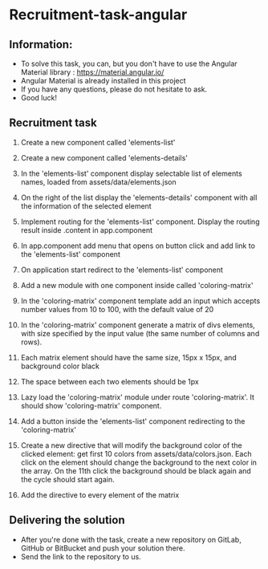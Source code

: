 # Recruitment-task-angular

## Information: 
* To solve this task, you can, but you don't have to use the Angular Material library : https://material.angular.io/
* Angular Material is already installed in this project
* If you have any questions, please do not hesitate to ask.
* Good luck!

## Recruitment task

1. Create a new component called 'elements-list'
2. Create a new component called 'elements-details'
3. In the 'elements-list' component display selectable list of elements names, loaded from assets/data/elements.json 
4. On the right of the list display the 'elements-details' component with all the information of the selected element
5. Implement routing for the 'elements-list' component. Display the routing result inside .content in app.component

6. In app.component add menu that opens on button click and add link to the 'elements-list' component
7. On application start redirect to the 'elements-list' component

8. Add a new module with one component inside called 'coloring-matrix'
9. In the 'coloring-matrix' component template add an input which accepts number values from 10 to 100, with the default value of 20
10. In the 'coloring-matrix' component generate a matrix of divs elements, with size specified by the input value (the same number of columns and rows). 
11. Each matrix element should have the same size, 15px x 15px, and background color black
12. The space between each two elements should be 1px

13. Lazy load the 'coloring-matrix' module under route 'coloring-matrix'. It should show 'coloring-matrix' component.
14. Add a button inside the 'elements-list' component redirecting to the 'coloring-matrix'

15. Create a new directive that will modify the background color of the clicked element:
get first 10 colors from assets/data/colors.json. Each click on the element should change the background to the next color in the array.
On the 11th click the background should be black again and the cycle should start again.

16. Add the directive to every element of the matrix


## Delivering the solution

* After you're done with the task, create a new repository on GitLab, GitHub or BitBucket and push your solution there.
* Send the link to the repository to us.

